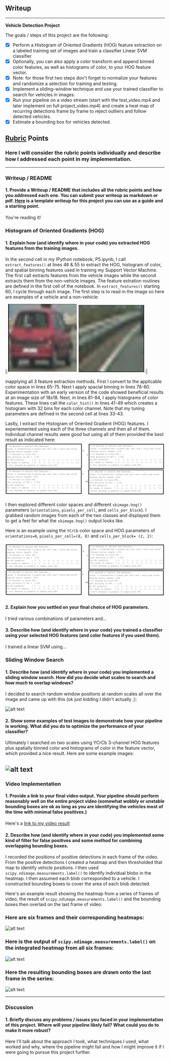 ## Writeup

---

**Vehicle Detection Project**

The goals / steps of this project are the following:

- [x] Perform a Histogram of Oriented Gradients (HOG) feature extraction on a labeled training set of images and train a classifier Linear SVM classifier
- [x] Optionally, you can also apply a color transform and append binned color features, as well as histograms of color, to your HOG feature vector.
- [x] Note: for those first two steps don't forget to normalize your features and randomize a selection for training and testing.
- [x] Implement a sliding-window technique and use your trained classifier to search for vehicles in images.
- [x] Run your pipeline on a video stream (start with the test_video.mp4 and later implement on full project_video.mp4) and create a heat map of recurring detections frame by frame to reject outliers and follow detected vehicles.
- [x] Estimate a bounding box for vehicles detected.

[//]: # (Image References)
[image1]: ./writeup_images/car_not-car_examples.png
[image2]: ./writeup_images/HOG_channel_experiment.png
[image3]: ./examples/sliding_windows.jpg
[image4]: ./examples/sliding_window.jpg
[image5]: ./examples/bboxes_and_heat.png
[image6]: ./examples/labels_map.png
[image7]: ./examples/output_bboxes.png
[video1]: ./project_video.mp4

## [Rubric](https://review.udacity.com/#!/rubrics/513/view) Points
### Here I will consider the rubric points individually and describe how I addressed each point in my implementation.  

---
### Writeup / README

#### 1. Provide a Writeup / README that includes all the rubric points and how you addressed each one.  You can submit your writeup as markdown or pdf.  [Here](https://github.com/udacity/CarND-Vehicle-Detection/blob/master/writeup_template.md) is a template writeup for this project you can use as a guide and a starting point.  

You're reading it!

### Histogram of Oriented Gradients (HOG)

#### 1. Explain how (and identify where in your code) you extracted HOG features from the training images.

In the second cell in my IPython notebook, P5.ipynb, I call `extract_features()` at lines 46 & 55 to extract the HOG, histogram of color, and spatial binning features used in training my Support Vector Machine.  The first call extracts features from the vehicle images while the second extracts them from the non-vehicle images.  The feature extration routines are defined in the first cell of the notebook.  In `extract_features()` starting 60, I cycle through each image.  The first step is to read in the image so here are examples of a vehicle and a non-vehicle:

|:![alt_text][image1]:|

inapplying all 3 feature extraction methods.  First I convert to the applicable color space in lines 65-75.  Next I apply spacial binning in lines 78-80.  Experimentation with an early version of the code showed beneficial results at an image size of 18x18.  Next, in lines 81-84, I apply histograms of color features.  These lines call the `color_hist()` in lines 41-49 which creates a histogram with 32 bins for each color channel.  Note that my tuning parameters are defined in the second cell at lines 33-43.

Lastly, I extract the Histogram of Oriented Gradient (HOG) features.  I experiemented using each of the three channels and then all of them.  Individual channel results were good but using all of them provided the best result as indicated here:
![alt text][image2]




I then explored different color spaces and different `skimage.hog()` parameters (`orientations`, `pixels_per_cell`, and `cells_per_block`).  I grabbed random images from each of the two classes and displayed them to get a feel for what the `skimage.hog()` output looks like.

Here is an example using the `YCrCb` color space and HOG parameters of `orientations=8`, `pixels_per_cell=(8, 8)` and `cells_per_block=
(2, 2)`:


![alt text][image2]

#### 2. Explain how you settled on your final choice of HOG parameters.

I tried various combinations of parameters and...

#### 3. Describe how (and identify where in your code) you trained a classifier using your selected HOG features (and color features if you used them).

I trained a linear SVM using...

### Sliding Window Search

#### 1. Describe how (and identify where in your code) you implemented a sliding window search.  How did you decide what scales to search and how much to overlap windows?

I decided to search random window positions at random scales all over the image and came up with this (ok just kidding I didn't actually ;):

![alt text][image3]

#### 2. Show some examples of test images to demonstrate how your pipeline is working.  What did you do to optimize the performance of your classifier?

Ultimately I searched on two scales using YCrCb 3-channel HOG features plus spatially binned color and histograms of color in the feature vector, which provided a nice result.  Here are some example images:

![alt text][image4]
---

### Video Implementation

#### 1. Provide a link to your final video output.  Your pipeline should perform reasonably well on the entire project video (somewhat wobbly or unstable bounding boxes are ok as long as you are identifying the vehicles most of the time with minimal false positives.)
Here's a [link to my video result](./project_video.mp4)


#### 2. Describe how (and identify where in your code) you implemented some kind of filter for false positives and some method for combining overlapping bounding boxes.

I recorded the positions of positive detections in each frame of the video.  From the positive detections I created a heatmap and then thresholded that map to identify vehicle positions.  I then used `scipy.ndimage.measurements.label()` to identify individual blobs in the heatmap.  I then assumed each blob corresponded to a vehicle.  I constructed bounding boxes to cover the area of each blob detected.  

Here's an example result showing the heatmap from a series of frames of video, the result of `scipy.ndimage.measurements.label()` and the bounding boxes then overlaid on the last frame of video:

### Here are six frames and their corresponding heatmaps:

![alt text][image5]

### Here is the output of `scipy.ndimage.measurements.label()` on the integrated heatmap from all six frames:
![alt text][image6]

### Here the resulting bounding boxes are drawn onto the last frame in the series:
![alt text][image7]



---

### Discussion

#### 1. Briefly discuss any problems / issues you faced in your implementation of this project.  Where will your pipeline likely fail?  What could you do to make it more robust?

Here I'll talk about the approach I took, what techniques I used, what worked and why, where the pipeline might fail and how I might improve it if I were going to pursue this project further.  

